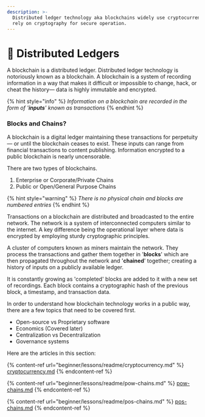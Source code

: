 ```yaml
---
description: >-
  Distributed ledger technology aka blockchains widely use cryptocurrencies and
  rely on cryptography for secure operation.
---
```


# 📡 Distributed Ledgers

A blockchain is a distributed ledger. Distributed ledger technology is notoriously known as a blockchain. A blockchain is a system of recording information in a way that makes it difficult or impossible to change, hack, or cheat the history— data is highly immutable and encrypted.&#x20;

{% hint style="info" %}
_Information on a blockchain are recorded in the form of '**inputs**' known as transactions_
{% endhint %}

### Blocks and Chains?

A blockchain is a digital ledger maintaining these transactions for perpetuity— or until the blockchain ceases to exist. These inputs can range from financial transactions to content publishing. Information encrypted to a public blockchain is nearly uncensorable.

There are two types of blockchains.

1. Enterprise or Corporate/Private Chains
2. Public or Open/General Purpose Chains

{% hint style="warning" %}
_There is no physical chain and blocks are numbered entries_
{% endhint %}

Transactions on a blockchain are distributed and broadcasted to the entire network. The network is a system of interconnected computers similar to the internet. A key difference being the operational layer where data is encrypted by employing sturdy cryptographic principles.&#x20;

A cluster of computers known as miners maintain the network. They process the transactions and gather them together in '**blocks**' which are then propagated throughout the network and '**chained**' together; creating a history of inputs on a publicly available ledger.&#x20;

It is constantly growing as 'completed' blocks are added to it with a new set of recordings. Each block contains a cryptographic hash of the previous block, a timestamp, and transaction data.

In order to understand how blockchain technology works in a public way, there are a few topics that need to be covered first.

* Open-source vs Proprietary software
* Economics (Covered later)
* Centralization vs Decentralization
* Governance systems

Here are the articles in this section:

{% content-ref url="beginner/lessons/readme/cryptocurrency.md" %}
[cryptocurrency.md](beginner/lessons/readme/cryptocurrency.md)
{% endcontent-ref %}

{% content-ref url="beginner/lessons/readme/pow-chains.md" %}
[pow-chains.md](beginner/lessons/readme/pow-chains.md)
{% endcontent-ref %}

{% content-ref url="beginner/lessons/readme/pos-chains.md" %}
[pos-chains.md](beginner/lessons/readme/pos-chains.md)
{% endcontent-ref %}
